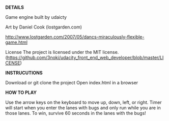 **DETAILS**

Game engine built by udaicty

Art by Daniel Cook (lostgarden.com)

http://www.lostgarden.com/2007/05/dancs-miraculously-flexible-game.html



License
The project is licensed under the MIT license.(https://github.com/3noki/udacity_front_end_web_developer/blob/master/LICENSE)



**INSTRUCUTIONS**

Download or git clone the project
Open index.html in a browser


**HOW TO PLAY**

Use the arrow keys on the keyboard to move up, down, left, or right.
Timer will start when you enter the lanes with bugs and only run while you are in those lanes.
To win, survive 60 seconds in the lanes with the bugs!
